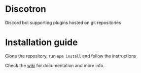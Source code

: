 # Discotron
Discord bot supporting plugins hosted on git repositories

# Installation guide
Clone the repository, run `npm install` and follow the instructions

Check the [wiki](https://github.com/forwards-long-jump/discotron/wiki) for documentation and more info.